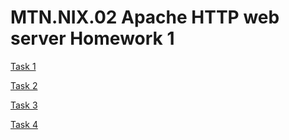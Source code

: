 # MTN.NIX.02 Apache HTTP web server Homework 1

[Task 1](https://github.com/vickkoleda/apache_01/blob/master/task1.md)

[Task 2](https://github.com/vickkoleda/apache_01/blob/master/task2.md)

[Task 3](https://github.com/vickkoleda/apache_01/blob/master/task3.md)

[Task 4](https://github.com/vickkoleda/apache_01/blob/master/task4.md)
